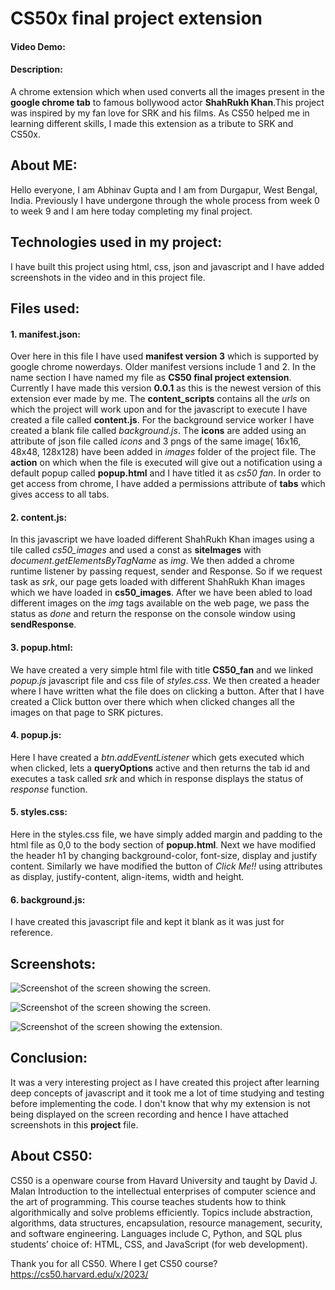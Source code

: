 # CS50x final project extension
#### Video Demo:  <URL HERE>

#### Description:
A chrome extension which when used converts all the images present in the **google chrome tab** to famous bollywood actor **ShahRukh Khan**.This project was inspired by my fan love for SRK and his films. As CS50 helped me in learning different skills, I made this extension as a tribute to SRK and CS50x.

## About ME:
Hello everyone, I am Abhinav Gupta and I am from Durgapur, West Bengal, India. Previously I have undergone through the whole process from week 0 to week 9 and I am here today completing my final project.

## Technologies used in my project:

I have built this project using html, css, json and javascript and I have added screenshots in the video and in this project file.

## Files used:

#### 1. manifest.json:

Over here in this file I have used **manifest version 3** which is supported by google chrome nowerdays. Older manifest versions include 1 and 2. In the name section I have named my file as **CS50 final project extension**. Currently I have made this version **0.0.1** as this is the newest version of this extension ever made by me.
The **content_scripts** contains all the _urls_ on which the project will work upon and for the javascript to execute I have created a file called **content.js**.
For the background service worker I have created a blank file called *background.js*. 
The **icons** are added using an attribute of json file called *icons* and 3 pngs of the same image( 16x16, 48x48, 128x128) have been added in *images* folder of the project file. The **action** on which when the file is executed will give out a notification using a default popup called **popup.html** and I have titled it as *cs50 fan*.
In order to get access from chrome, I have added a permissions attribute of **tabs** which gives access to all tabs. 

#### 2. content.js:

In this javascript we have loaded different ShahRukh Khan images using a tile called *cs50_images* and used a const as **siteImages** with *document.getElementsByTagName* as *img*. 
 We then added a chrome runtime listener by passing request, sender and Response. So if we request task as *srk*, our page gets loaded with different ShahRukh Khan images which we have loaded in **cs50_images**. After we have been abled to load different images on the *img* tags available on the web page, we pass the status as *done* and return the response on the console window using **sendResponse**.

#### 3. popup.html:

We have created a very simple html file with title **CS50_fan** and we linked *popup.js* javascript file and css file of *styles.css*. We then created a header where I have written what the file does on clicking a button. After that I have created a Click button over there which when clicked changes all the images on that page to SRK pictures.

#### 4. popup.js:

Here I have created a *btn.addEventListener* which gets executed which when clicked, lets a **queryOptions** active and then returns the tab id and executes a task called *srk* and which in response displays the status of *response* function.

#### 5. styles.css:

Here in the styles.css file, we have simply added margin and padding to the html file as 0,0 to the body section of **popup.html**. Next we have modified the header h1 by changing background-color, font-size, display and justify content. Similarly we have modified the button of *Click Me!!* using attributes as display, justify-content, align-items, width and height. 

#### 6. background.js:

I have created this javascript file and kept it blank as it was just for reference.

## Screenshots:

![Screenshot of the screen showing the screen.](/screenshots/Screenshot%20(114).png)

![Screenshot of the screen showing the screen.](/screenshots/Screenshot%20(115).png)

![Screenshot of the screen showing the extension.](/screenshots/Screenshot%20(117).png)





## Conclusion:

It was a very interesting project as I have created this project after learning deep concepts of javascript and it took me a lot of time studying and testing before implementing the code. I don't know that why my extension is not being displayed on the screen recording and hence I have attached screenshots in this **project** file.


## About CS50:

CS50 is a openware course from Havard University and taught by David J. Malan
Introduction to the intellectual enterprises of computer science and the art of programming. This course teaches students how to think algorithmically and solve problems efficiently. Topics include abstraction, algorithms, data structures, encapsulation, resource management, security, and software engineering. Languages include C, Python, and SQL plus students’ choice of: HTML, CSS, and JavaScript (for web development).

Thank you for all CS50.
Where I get CS50 course? https://cs50.harvard.edu/x/2023/
















